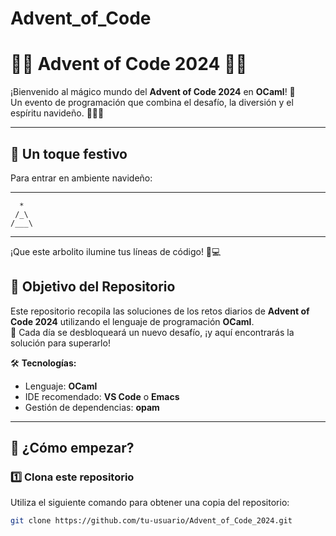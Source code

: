 # Advent_of_Code
# 🎅🎄 **Advent of Code 2024** 🎄🎅  
¡Bienvenido al mágico mundo del **Advent of Code 2024** en **OCaml**! 🌟  
Un evento de programación que combina el desafío, la diversión y el espíritu navideño. 🧑‍💻✨  

---

## 🎨 **Un toque festivo**  
Para entrar en ambiente navideño:  

---

      *
     /_\
    /___\

---


¡Que este arbolito ilumine tus líneas de código! 🎄💻  

## 🚀 **Objetivo del Repositorio**  
Este repositorio recopila las soluciones de los retos diarios de **Advent of Code 2024** utilizando el lenguaje de programación **OCaml**.  
📅 Cada día se desbloqueará un nuevo desafío, ¡y aquí encontrarás la solución para superarlo!  

🛠️ **Tecnologías:**  
- Lenguaje: **OCaml**  
- IDE recomendado: **VS Code** o **Emacs**  
- Gestión de dependencias: **opam**

---

## 🌟 **¿Cómo empezar?**  

### 1️⃣ Clona este repositorio  

Utiliza el siguiente comando para obtener una copia del repositorio:  

```bash
git clone https://github.com/tu-usuario/Advent_of_Code_2024.git
